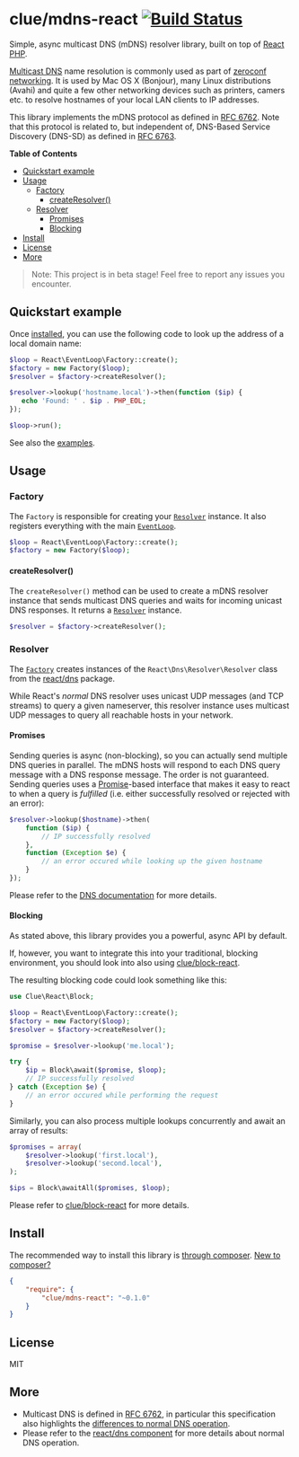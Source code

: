 # clue/mdns-react [![Build Status](https://travis-ci.org/clue/php-mdns-react.svg?branch=master)](https://travis-ci.org/clue/php-mdns-react)

Simple, async multicast DNS (mDNS) resolver library, built on top of [React PHP](http://reactphp.org/).

[Multicast DNS](http://www.multicastdns.org/) name resolution is commonly used
as part of [zeroconf networking](http://en.wikipedia.org/wiki/Zero-configuration_networking).
It is used by Mac OS X (Bonjour), many Linux distributions (Avahi) and quite a few other networking devices such as printers, camers etc. to resolve hostnames of your local LAN clients to IP addresses.

This library implements the mDNS protocol as defined in [RFC 6762](http://tools.ietf.org/html/rfc6762).
Note that this protocol is related to, but independent of, DNS-Based Service Discovery (DNS-SD)
as defined in [RFC 6763](http://tools.ietf.org/html/rfc6763).

**Table of Contents**

* [Quickstart example](#quickstart-example)
* [Usage](#usage)
  * [Factory](#factory)
    * [createResolver()](#createresolver)
  * [Resolver](#resolver)
    * [Promises](#promises)
    * [Blocking](#blocking)
* [Install](#install)
* [License](#license)
* [More](#more)

> Note: This project is in beta stage! Feel free to report any issues you encounter.

## Quickstart example

Once [installed](#install), you can use the following code to look up the address of a local domain name:

```php
$loop = React\EventLoop\Factory::create();
$factory = new Factory($loop);
$resolver = $factory->createResolver();

$resolver->lookup('hostname.local')->then(function ($ip) {
   echo 'Found: ' . $ip . PHP_EOL;
});

$loop->run();
```

See also the [examples](examples).

## Usage

### Factory

The `Factory` is responsible for creating your [`Resolver`](#resolver) instance.
It also registers everything with the main [`EventLoop`](https://github.com/reactphp/event-loop#usage).

```php
$loop = React\EventLoop\Factory::create();
$factory = new Factory($loop);
```

#### createResolver()

The `createResolver()` method can be used to create a mDNS resolver instance that sends multicast DNS queries and waits for incoming unicast DNS responses. It returns a [`Resolver`](#resolver) instance.

```php
$resolver = $factory->createResolver();
```

### Resolver

The [`Factory`](#factory) creates instances of the `React\Dns\Resolver\Resolver` class from the [react/dns](https://github.com/reactphp/dns) package.

While React's *normal* DNS resolver uses unicast UDP messages (and TCP streams) to query a given nameserver,
this resolver instance uses multicast UDP messages to query all reachable hosts in your network.

#### Promises

Sending queries is async (non-blocking), so you can actually send multiple DNS queries in parallel.
The mDNS hosts will respond to each DNS query message with a DNS response message. The order is not guaranteed.
Sending queries uses a [Promise](https://github.com/reactphp/promise)-based interface that makes it easy to react to when a query is *fulfilled*
(i.e. either successfully resolved or rejected with an error):

```php
$resolver->lookup($hostname)->then(
    function ($ip) {
        // IP successfully resolved
    },
    function (Exception $e) {
        // an error occured while looking up the given hostname
    }
});
```

Please refer to the [DNS documentation](https://github.com/reactphp/dns#readme) for more details.

#### Blocking

As stated above, this library provides you a powerful, async API by default.

If, however, you want to integrate this into your traditional, blocking environment,
you should look into also using [clue/block-react](https://github.com/clue/php-block-react).

The resulting blocking code could look something like this:

```php
use Clue\React\Block;

$loop = React\EventLoop\Factory::create();
$factory = new Factory($loop);
$resolver = $factory->createResolver();

$promise = $resolver->lookup('me.local');

try {
    $ip = Block\await($promise, $loop);
    // IP successfully resolved
} catch (Exception $e) {
    // an error occured while performing the request
}
```

Similarly, you can also process multiple lookups concurrently and await an array of results:

```php
$promises = array(
    $resolver->lookup('first.local'),
    $resolver->lookup('second.local'),
);

$ips = Block\awaitAll($promises, $loop);
```

Please refer to [clue/block-react](https://github.com/clue/php-block-react#readme) for more details.

## Install

The recommended way to install this library is [through composer](http://getcomposer.org). [New to composer?](http://getcomposer.org/doc/00-intro.md)

```JSON
{
    "require": {
        "clue/mdns-react": "~0.1.0"
    }
}
```

## License

MIT

## More

* Multicast DNS is defined in [RFC 6762](http://tools.ietf.org/html/rfc6762), in particular
  this specification also highlights the
  [differences to normal DNS operation](http://tools.ietf.org/html/rfc6762#section-19). 
* Please refer to the [react/dns component](https://github.com/reactphp/dns#readme) for more details
  about normal DNS operation.

